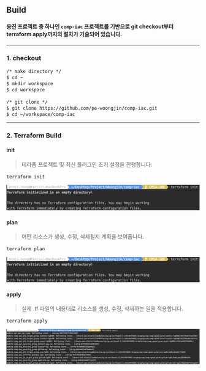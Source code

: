 ## **Build**
#### 웅진 프로젝트 중 하나인 `comp-iac` 프로젝트를 기반으로 git checkout부터 terraform apply까지의 절차가 기술되어 있습니다.
---
### **1. checkout**  
```console
/* make directory */
$ cd ~
$ mkdir workspace
$ cd workspace

/* git clone */
$ git clone https://github.com/pe-woongjin/comp-iac.git
$ cd ~/workspace/comp-iac
```
---
>
>
### **2. Terraform Build**
#### init
> 테라폼 프로젝트 및 최신 플러그인 초기 설정을 진행합니다. 
```console
terraform init
```
![Screenshot](../img/terraform_init.png)
>
#### plan
> 어떤 리소스가 생성, 수정, 삭제될지 계획을 보여줍니다.
```console
terraform plan
```
![Screenshot](../img/terraform_init.png)
>
#### apply
> 실제 .tf 파일의 내용대로 리소스를 생성, 수정, 삭제하는 일을 적용합니다.
```console
terraform apply
```
![Screenshot](../img/terraform_apply.png)